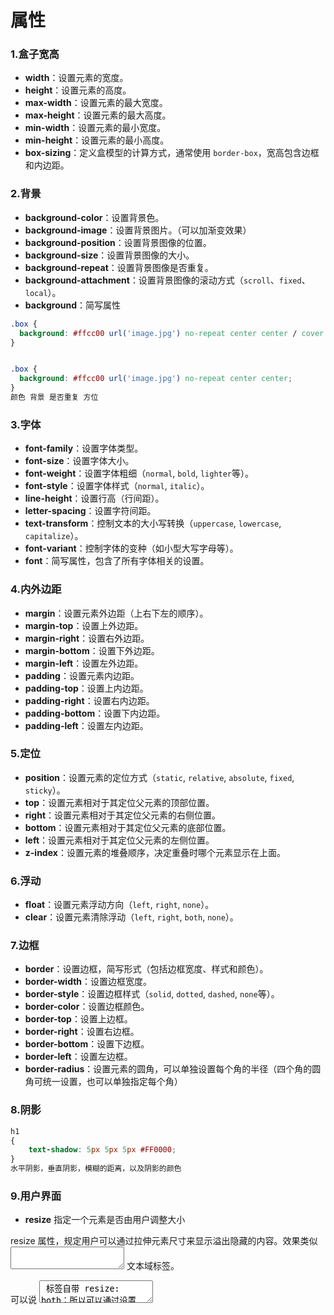 # 属性

### 1.盒子宽高

- **width**：设置元素的宽度。
- **height**：设置元素的高度。
- **max-width**：设置元素的最大宽度。
- **max-height**：设置元素的最大高度。
- **min-width**：设置元素的最小宽度。
- **min-height**：设置元素的最小高度。
- **box-sizing**：定义盒模型的计算方式，通常使用 `border-box`，宽高包含边框和内边距。

### 2.背景

- **background-color**：设置背景色。
- **background-image**：设置背景图片。（可以加渐变效果）
- **background-position**：设置背景图像的位置。
- **background-size**：设置背景图像的大小。
- **background-repeat**：设置背景图像是否重复。
- **background-attachment**：设置背景图像的滚动方式（`scroll`、`fixed`、`local`）。
- **background**：简写属性

```css
.box {
  background: #ffcc00 url('image.jpg') no-repeat center center / cover fixed padding-box content-box;
}


.box {
  background: #ffcc00 url('image.jpg') no-repeat center center;
}
颜色 背景 是否重复 方位
```

### 3.字体

- **font-family**：设置字体类型。
- **font-size**：设置字体大小。
- **font-weight**：设置字体粗细（`normal`, `bold`, `lighter`等）。
- **font-style**：设置字体样式（`normal`, `italic`）。
- **line-height**：设置行高（行间距）。
- **letter-spacing**：设置字符间距。
- **text-transform**：控制文本的大小写转换（`uppercase`, `lowercase`, `capitalize`）。
- **font-variant**：控制字体的变种（如小型大写字母等）。
- **font**：简写属性，包含了所有字体相关的设置。

### 4.内外边距

- **margin**：设置元素外边距（上右下左的顺序）。
- **margin-top**：设置上外边距。
- **margin-right**：设置右外边距。
- **margin-bottom**：设置下外边距。
- **margin-left**：设置左外边距。
- **padding**：设置元素内边距。
- **padding-top**：设置上内边距。
- **padding-right**：设置右内边距。
- **padding-bottom**：设置下内边距。
- **padding-left**：设置左内边距。

### 5.定位

- **position**：设置元素的定位方式（`static`, `relative`, `absolute`, `fixed`, `sticky`）。
- **top**：设置元素相对于其定位父元素的顶部位置。
- **right**：设置元素相对于其定位父元素的右侧位置。
- **bottom**：设置元素相对于其定位父元素的底部位置。
- **left**：设置元素相对于其定位父元素的左侧位置。
- **z-index**：设置元素的堆叠顺序，决定重叠时哪个元素显示在上面。

### 6.浮动

- **float**：设置元素浮动方向（`left`, `right`, `none`）。
- **clear**：设置元素清除浮动（`left`, `right`, `both`, `none`）。

### 7.边框

- **border**：设置边框，简写形式（包括边框宽度、样式和颜色）。
- **border-width**：设置边框宽度。
- **border-style**：设置边框样式（`solid`, `dotted`, `dashed`, `none`等）。
- **border-color**：设置边框颜色。
- **border-top**：设置上边框。
- **border-right**：设置右边框。
- **border-bottom**：设置下边框。
- **border-left**：设置左边框。
- **border-radius**：设置元素的圆角，可以单独设置每个角的半径（四个角的圆角可统一设置，也可以单独指定每个角）

### 8.阴影

```css
h1
{
    text-shadow: 5px 5px 5px #FF0000;
}
水平阴影，垂直阴影，模糊的距离，以及阴影的颜色
```

### 9.用户界面

* **resize** 指定一个元素是否由用户调整大小

resize 属性，规定用户可以通过拉伸元素尺寸来显示溢出隐藏的内容。效果类似 <textarea></textarea> 文本域标签。

可以说 <textarea> 标签自带 resize: both；所以可以通过设置 resize: none; 来禁止 <textarea> 的尺寸被拉伸。

但是，值得注意的是溢出形式的设置：

1. 当 overflow: hidden; 时，无论是否拉伸尺寸，超出尺寸的内容都会被隐藏裁剪；
2. 当 overflow: scroll; 时，无论是否拉伸尺寸，元素始终显示滚动条；
3. 当 overflow: auto; 时，仅尺寸小于内容显示时，才会出现滚动条，可以说，这是最美观的设置（<textarea> 也是自带此属性）



* **outline-offset **外轮廓修饰并绘制超出边框的边缘

outline-offset 属性用来设置轮廓（外边框）与边框（内边框）之间的间隔，或 “填充”，默认情况下，轮廓是紧贴着边框的，所以需要通过该属性来使它们分开。

outline 不会破坏元素宽高，同样的 outline-offset 设置的间隔，也不会影响元素的宽高



* **box-sizing** 用来告诉浏览器该使用哪种盒模型来渲染文档

content-box 是默认的盒子模型，即 W3C 标准盒子模型，现如今所有主流浏览器都支持并使用该模型渲染布局，包括 IE。但麻烦却是一堆堆的，因为，在这模型下，border与padding的设置会破坏元素的尺寸，导致最终展现出来的布局效果并不符合理想效果，而如果想要达到理想效果，又需要去计算宽高，非常麻烦。

（别的属性是越标准越好用，但这个属性却是反向向IE标准的）

而 border-box 则指 IE盒子模型，也称为“怪异盒子模型”。此模型下，边框和填充并不会影响元素的宽高，相当于是将元素的空间霸占成自己的空间，元素总体大小不变，内容空间变小，边框、填充则霸占着原本属于内容空间的地方。这在平时设计布局时，就非常的舒服，因为在指定元素尺寸并设置该属性值后，元素尺寸就不会因被破坏而又得重新计算了



### 10.渐变

可以自己定义角度和渐变颜色

* 左上到右下的线性渐变

```css
#grad {
  height: 200px;
  background-image: linear-gradient(to bottom right, red, yellow);
}
```



* rgba可以设置透明度

```css
#grad {
  background-image: linear-gradient(to right, rgba(255,0,0,0), rgba(255,0,0,1));
}

```



* 重复线性渐变

```css
#grad {
  /* 标准的语法 */
  background-image: repeating-linear-gradient(red, yellow 10%, green 20%);
}
```



* 径向渐变

```css
background-image: radial-gradient(shape size at position, start-color, ..., last-color);
```



* 角度渐变

```css
background-image: linear-gradient(angle, color-stop1, color-stop2);
```



### 11.多列

- `column-count`    指定需要分割的列数
- `column-gap`   列和列的距离
- `column-rule-style`  列与列间的边框样式
- `column-rule-width`  两列的边框厚度
- `column-rule-color `  两列的边框颜色
- `column-rule`    column-rule-* 属性的简写，和border一样
- `column-span`   指定元素要跨越多少列
- `column-width`    列的宽度















































# 边距塌陷问题

常发生在父元素和子元素之间的垂直外边距相邻时

塌陷现象的根本原因是因为父元素没有边框、内边距或内容，导致父元素和子元素的外边距合并

### 1.兄弟元素

```html
<div class="box1"></div>
<div class="box2"></div>

```

```css
.box1 {
  margin-bottom: 20px;
  background-color: lightblue;
  height: 100px;
}

.box2 {
  margin-top: 10px;
  background-color: lightgreen;
  height: 100px;
}

```

当两个相邻的块级元素在垂直方向上设置了外边距时，它们的外边距会发生塌陷，

**通常只有较大的一个外边距会被保留，较小的一个会被丢弃**



### 2.父子元素

```html
<div class="parent">
  <div class="child"></div>
</div>
```

```css
.parent {
  margin-top: 10px;
  background-color: lightblue;
  height: 100px;
}

.child {
  margin-top: 50px;
  background-color: lightgreen;
  height: 10px;
}

```

当一个父元素和其第一个或最后一个子元素之间有外边距时，也会发生内外边距塌陷。

在这种情况下，父元素的外边距会和子元素的外边距发生合并

合并取较大的外边距，父子元素之间外边距为0



### 阻止内外边距塌陷的方法

**原因是没有内边距或者边框阻隔，我们只需要加上对应的布局和调整样式**



1.添加border或者padding == 阻止内外边距合并



2.添加overflow == 父元素高度会根据内容调整



3.flex布局或者grid布局 == 布局的特性问题，css会自动处理边距塌陷问题



4.position加上relative或者absolute脱离标准流









# 空间不足导致的挤压

**挤压** 是指在布局中，元素总尺寸超过了容器的可用空间，浏览器调整元素大小自适应可用空间

导致元素被压缩或者溢出



**box-sizing是css中的一个属性，控制元素的尺寸和计算方式**

* 默认是**content-box**，元素宽高是内容大小，不包括内边距和边框，加上会额外占据空间
* **border-box**的宽高是包括内边距和边框的，剩下的才是内容宽高





